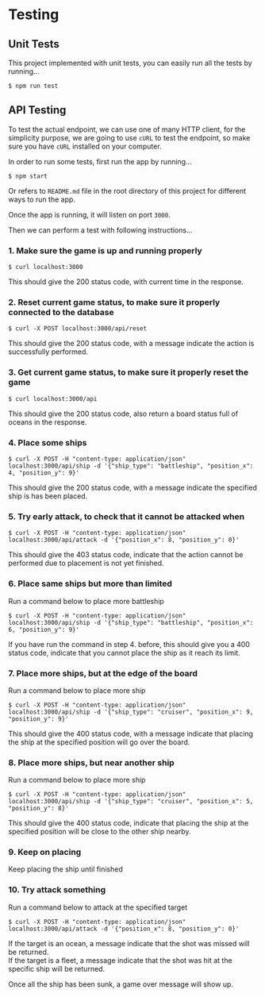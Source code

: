 # Testing

## Unit Tests

This project implemented with unit tests, you can easily run all the tests
by running...

```
$ npm run test
```

## API Testing

To test the actual endpoint, we can use one of many HTTP client, for the
simplicity purpose, we are going to use `cURL` to test the endpoint, so make
sure you have `cURL` installed on your computer.

In order to run some tests, first run the app by running...

```
$ npm start
```

Or refers to `README.md` file in the root directory of this project for
different ways to run the app.

Once the app is running, it will listen on port `3000`.

Then we can perform a test with following instructions...

### 1. Make sure the game is up and running properly

```
$ curl localhost:3000
```

This should give the 200 status code, with current time in the response.

### 2. Reset current game status, to make sure it properly connected to the database

```
$ curl -X POST localhost:3000/api/reset
```

This should give the 200 status code, with a message indicate the action is
successfully performed.

### 3. Get current game status, to make sure it properly reset the game

```
$ curl localhost:3000/api
```

This should give the 200 status code, also return a board status full of
oceans in the response.

### 4. Place some ships

```
$ curl -X POST -H "content-type: application/json" localhost:3000/api/ship -d '{"ship_type": "battleship", "position_x": 4, "position_y": 9}'
```

This should give the 200 status code, with a message indicate the specified
ship is has been placed.

### 5. Try early attack, to check that it cannot be attacked when

```
$ curl -X POST -H "content-type: application/json" localhost:3000/api/attack -d '{"position_x": 8, "position_y": 0}'
```

This should give the 403 status code, indicate that the action cannot be
performed due to placement is not yet finished.

### 6. Place same ships but more than limited

Run a command below to place more battleship

```
$ curl -X POST -H "content-type: application/json" localhost:3000/api/ship -d '{"ship_type": "battleship", "position_x": 6, "position_y": 9}'
```

If you have run the command in step 4. before, this should give you a 400
status code, indicate that you cannot place the ship as it reach its limit.

### 7. Place more ships, but at the edge of the board

Run a command below to place more ship

```
$ curl -X POST -H "content-type: application/json" localhost:3000/api/ship -d '{"ship_type": "cruiser", "position_x": 9, "position_y": 9}'
```

This should give the 400 status code, with a message indicate that placing
the ship at the specified position will go over the board.

### 8. Place more ships, but near another ship

Run a command below to place more ship

```
$ curl -X POST -H "content-type: application/json" localhost:3000/api/ship -d '{"ship_type": "cruiser", "position_x": 5, "position_y": 8}'
```

This should give the 400 status code, indicate that placing the ship at the
specified position will be close to the other ship nearby.

### 9. Keep on placing

Keep placing the ship until finished

### 10. Try attack something

Run a command below to attack at the specified target

```
$ curl -X POST -H "content-type: application/json" localhost:3000/api/attack -d '{"position_x": 8, "position_y": 0}'
```

If the target is an ocean, a message indicate that the shot was missed will be
returned.  
If the target is a fleet, a message indicate that the shot was hit at the
specific ship will be returned.

Once all the ship has been sunk, a game over message will show up.
